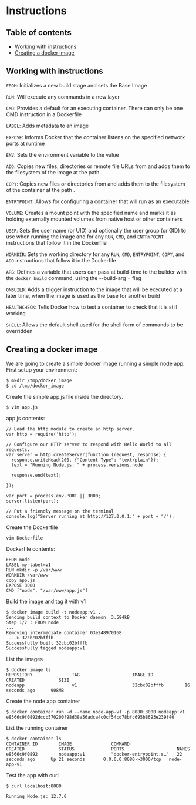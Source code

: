 # Instructions

## Table of contents
* [Working with instructions](#working-with-instructions)
* [Creating a docker image](#creating-a-docker-image)

## Working with instructions
`FROM`: Initializes a new build stage and sets the Base Image

`RUN`: Will execute any commands in a new layer

`CMD`: Provides a default for an executing container. There can only be one CMD instruction in a Dockerfile

`LABEL`: Adds metadata to an image

`EXPOSE`: Informs Docker that the container listens on the specified network ports at runtime

`ENV`: Sets the environment variable <key> to the value <value>

`ADD`: Copies new files, directories or remote file URLs from <src> and adds them to the filesystem of the image at the 
path <dest>.

`COPY`: Copies new files or directories from <src> and adds them to the filesystem of the container at the path <dest>.

`ENTRYPOINT`: Allows for configuring a container that will run as an executable

`VOLUME`: Creates a mount point with the specified name and marks it as holding externally mounted volumes from native 
host or other containers

`USER`: Sets the user name (or UID) and optionally the user group (or GID) to use when running the image and for any 
`RUN`, `CMD`, and `ENTRYPOINT` instructions that follow it in the Dockerfile

`WORKDIR`: Sets the working directory for any `RUN`, `CMD`, `ENTRYPOINT`, `COPY`, and `ADD` instructions that follow it 
in the Dockerfile

`ARG`: Defines a variable that users can pass at build-time to the builder with the `docker build` command, using the 
--build-arg <varname>=<value> flag

`ONBUILD`: Adds a trigger instruction to the image that will be executed at a later time, when the image is used as the 
base for another build

`HEALTHCHECK`: Tells Docker how to test a container to check that it is still working

`SHELL`: Allows the default shell used for the shell form of commands to be overridden

## Creating a docker image
We are going to create a simple docker image running a simple node app. First setup your environment:
```
$ mkdir /tmp/docker_image
$ cd /tmp/docker_image
```

Create the simple app.js file inside the directory.
```
$ vim app.js
```
app.js contents:
```
// Load the http module to create an http server.
var http = require('http');

// Configure our HTTP server to respond with Hello World to all requests.
var server = http.createServer(function (request, response) {
  response.writeHead(200, {"Content-Type": "text/plain"});
  text = "Running Node.js: " + process.versions.node

  response.end(text);

});

var port = process.env.PORT || 3000;
server.listen(port);

// Put a friendly message on the terminal
console.log("Server running at http://127.0.0.1:" + port + "/");
```

Create the Dockerfile
```
vim Dockerfile
```
Dockerfile contents:
```
FROM node
LABEL my-label=v1
RUN mkdir -p /var/www
WORKDIR /var/www
copy app.js .
EXPOSE 3000
CMD ["node", "/var/www/app.js"]
```

Build the image and tag it with v1
```
$ docker image build -t nodeapp:v1 .
Sending build context to Docker daemon  3.584kB
Step 1/7 : FROM node
...
Removing intermediate container 03e248970168
 ---> 32cbc02bfffb
Successfully built 32cbc02bfffb
Successfully tagged nodeapp:v1
```

List the images
```
$ docker image ls
REPOSITORY               TAG                    IMAGE ID            CREATED             SIZE
nodeapp                  v1                     32cbc02bfffb        16 seconds ago      908MB
```

Create the node app container
```
$ docker container run -d --name node-app-v1 -p 8080:3000 nodeapp:v1
e8566c9f0892dccb570200f98d38a56adca4c0cf54cd78bfc695b8693e239f40
```

List the running container
```
$ docker container ls
CONTAINER ID        IMAGE               COMMAND                  CREATED             STATUS              PORTS                    NAMES
e8566c9f0892        nodeapp:v1          "docker-entrypoint.s…"   22 seconds ago      Up 21 seconds       0.0.0.0:8080->3000/tcp   node-app-v1
```

Test the app with curl
```
$ curl localhost:8080

Running Node.js: 12.7.0
```